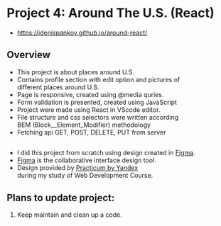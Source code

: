 # Project 4: Around The U.S. (React)
* https://idenispankov.github.io/around-react/

## Overview

* This project is about places around U.S.
* Contains profile section with edit option and pictures of  
different places around U.S.
* Page is responsive, created using @media quries.
* Form validation is presented, created using JavaScript
* Project were made using React in VScode editor.
* File structure and css selectors were written according  
BEM (Block__Element_Modifier) methodology
* Fetching api GET, POST, DELETE, PUT from server

## 
* I did this project from scratch using design created in [Figma](https://www.figma.com). 
* [Figma](https://www.figma.com) is the collaborative interface design tool. 
* Design provided by [Practicum by Yandex](https://www.practicum.yandex.com)  
during my study of Web Development Course. 


## Plans to update project:

1. Keep maintain and clean up a code.